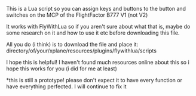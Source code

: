 This is a Lua script so you can assign keys and buttons to the button and switches on the MCP of the FlightFactor B777 V1 (not V2)

It works with FlyWithLua so if you aren't sure about what that is, maybe do some research on it and how to use it etc before downloading this file.

All you do (i think) is to download the file and place it:
directory/of/your/xplane/resources/plugins/flywithlua/scripts 

I hope this is helpful! I haven't found much resources online about this so i hope this works for you (i did for me at least)

*this is still a prototype! please don't expect it to have every function or have everything perfected. I will continue to fix it 
